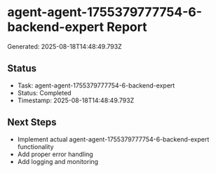 # agent-agent-1755379777754-6-backend-expert Report

Generated: 2025-08-18T14:48:49.793Z

## Status
- Task: agent-agent-1755379777754-6-backend-expert
- Status: Completed
- Timestamp: 2025-08-18T14:48:49.793Z

## Next Steps
- Implement actual agent-agent-1755379777754-6-backend-expert functionality
- Add proper error handling
- Add logging and monitoring

